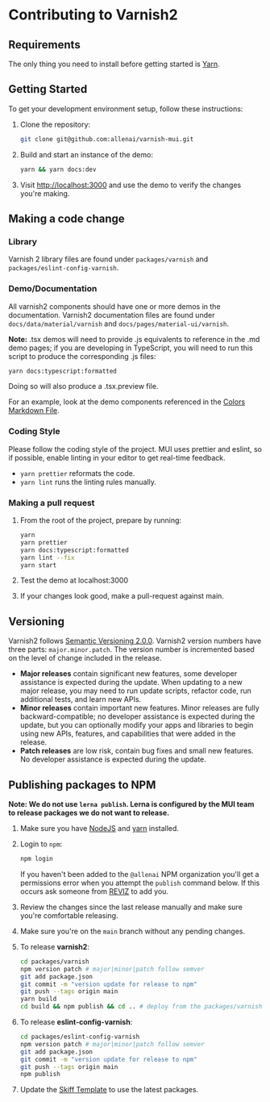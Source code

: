 # Contributing to Varnish2

## Requirements

The only thing you need to install before getting started is [Yarn](https://yarnpkg.com/lang/en/docs/install/#mac-stable).

## Getting Started

To get your development environment setup, follow these instructions:

1. Clone the repository:

   ```bash
   git clone git@github.com:allenai/varnish-mui.git
   ```

2. Build and start an instance of the demo:

   ```sh
   yarn && yarn docs:dev
   ```

3. Visit [http://localhost:3000](http://localhost:3000/material-ui/varnish) and use the demo to verify the changes you're making.

## Making a code change

### Library

Varnish 2 library files are found under `packages/varnish` and `packages/eslint-config-varnish`.

### Demo/Documentation

All varnish2 components should have one or more demos in the documentation.
Varnish2 documentation files are found under `docs/data/material/varnish` and `docs/pages/material-ui/varnish`.

**Note:** .tsx demos will need to provide .js equivalents to reference in the .md demo pages; if you are developing in TypeScript, you will need to run this script to produce the corresponding .js files:

```sh
yarn docs:typescript:formatted
```

Doing so will also produce a .tsx.preview file.

For an example, look at the demo components referenced in the [Colors Markdown File](docs/data/material/varnish/colors/colors.md).

### Coding Style

Please follow the coding style of the project. MUI uses prettier and eslint, so if possible, enable linting in your editor to get real-time feedback.

- `yarn prettier` reformats the code.
- `yarn lint` runs the linting rules manually.

### Making a pull request

1. From the root of the project, prepare by running:

   ```sh
   yarn
   yarn prettier
   yarn docs:typescript:formatted
   yarn lint --fix
   yarn start
   ```

1. Test the demo at localhost:3000

1. If your changes look good, make a pull-request against main.

## Versioning

Varnish2 follows [Semantic Versioning 2.0.0](https://semver.org/).
Varnish2 version numbers have three parts: `major.minor.patch`.
The version number is incremented based on the level of change included in the release.

- **Major releases** contain significant new features, some developer assistance is expected during the update.
  When updating to a new major release, you may need to run update scripts, refactor code, run additional tests, and learn new APIs.
- **Minor releases** contain important new features.
  Minor releases are fully backward-compatible; no developer assistance is expected during the update, but you can optionally modify your apps and libraries to begin using new APIs, features, and capabilities that were added in the release.
- **Patch releases** are low risk, contain bug fixes and small new features.
  No developer assistance is expected during the update.

## Publishing packages to NPM

**Note: We do not use `lerna publish`. Lerna is configured by the MUI team to release packages we do not want to release.**

1. Make sure you have [NodeJS](https://nodejs.org/en/) and [yarn](https://yarnpkg.com/lang/en/) installed.

1. Login to `npm`:

   ```bash
   npm login
   ```

   If you haven't been added to the `@allenai` NPM organization you'll
   get a permissions error when you attempt the `publish` command below. If
   this occurs ask someone from [REVIZ](mailto:reviz@allenai.org) to add you.

1. Review the changes since the last release manually and make sure you're comfortable releasing.

1. Make sure you're on the `main` branch without any pending changes.

1. To release **varnish2**:

   ```sh
   cd packages/varnish
   npm version patch # major|minor|patch follow semver
   git add package.json
   git commit -m "version update for release to npm"
   git push --tags origin main
   yarn build
   cd build && npm publish && cd .. # deploy from the packages/varnish/build directory
   ```

1. To release **eslint-config-varnish**:

   ```sh
   cd packages/eslint-config-varnish
   npm version patch # major|minor|patch follow semver
   git add package.json
   git commit -m "version update for release to npm"
   git push --tags origin main
   npm publish
   ```

1. Update the [Skiff Template](https://github.com/allenai/skiff-template) to use the latest packages.
